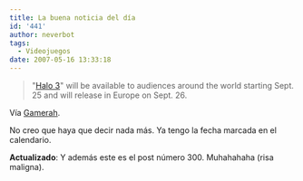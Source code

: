 ```yaml
---
title: La buena noticia del día
id: '441'
author: neverbot
tags:
  - Videojuegos
date: 2007-05-16 13:33:18
---
```


> "[Halo 3](http://en.wikipedia.org/wiki/Halo_3)" will be available to audiences around the world starting Sept. 25 and will release in Europe on Sept. 26.

Vía [Gamerah](http://www.gamerah.com/noticias.php?bias=1916#nav).

No creo que haya que decir nada más. Ya tengo la fecha marcada en el calendario.

**Actualizado**: Y además este es el post número 300. Muhahahaha (risa maligna).